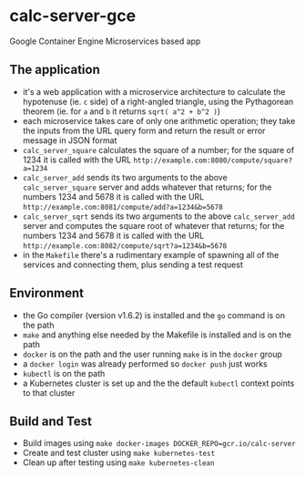 # calc-server-gce
Google Container Engine Microservices based app

## The application

 * it's a web application with a microservice architecture to calculate the hypotenuse (ie. `c` side) of a right-angled triangle, using the Pythagorean theorem (ie. for `a` and `b` it returns `sqrt( a^2 + b^2 )`)
 * each microservice takes care of only one arithmetic operation; they take the inputs from the URL query form and return the result or error message in JSON format
  * `calc_server_square` calculates the square of a number; for the square of 1234 it is called with the URL `http://example.com:8080/compute/square?a=1234`
  * `calc_server_add` sends its two arguments to the above `calc_server_square` server and adds whatever that returns; for the numbers 1234 and 5678 it is called with the URL `http://example.com:8081/compute/add?a=1234&b=5678`
  * `calc_server_sqrt` sends its two arguments to the above `calc_server_add` server and computes the square root of whatever that returns; for the numbers 1234 and 5678 it is called with the URL `http://example.com:8082/compute/sqrt?a=1234&b=5678`
 * in the `Makefile` there's a rudimentary example of spawning all of the services and connecting them, plus sending a test request

## Environment

 * the Go compiler (version v1.6.2) is installed and the `go` command is on the path
 * `make` and anything else needed by the Makefile is installed and is on the path
 * `docker` is on the path and the user running `make` is in the `docker` group
 * a `docker login` was already performed so `docker push` just works
 * `kubectl` is on the path
 * a Kubernetes cluster is set up and the the default `kubectl` context points to that cluster

## Build and Test


  * Build images using  `make docker-images DOCKER_REPO=gcr.io/calc-server`
  * Create and test cluster using `make kubernetes-test`
  * Clean up after testing using `make kubernetes-clean`
